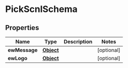 

# PickScnlSchema


## Properties

| Name | Type | Description | Notes |
|------------ | ------------- | ------------- | -------------|
|**ewMessage** | [**Object**](Object.md) |  |  [optional] |
|**ewLogo** | [**Object**](Object.md) |  |  [optional] |



